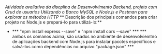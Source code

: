 *Atividade avaliativa da discplina de Desenvolvimento Backend, projeto com Crud de usuarios Utilizando o Banco MySQL e Node.js e Postman para explorar os métodos HTTP*
** Descrição dos principais comandos para criar projeto no Node.js e prepará-lo para utilizá-lo:**
  - *** "npm install express --save" e "npm install cors --save" ***
    *** ambos os comanos acima, são usados no ambiente de desenvolviemtno de aplicações backend com Node.js para instalar pacotes específicos e salvá-los como dependências no
     arquivo "package.json" ***
